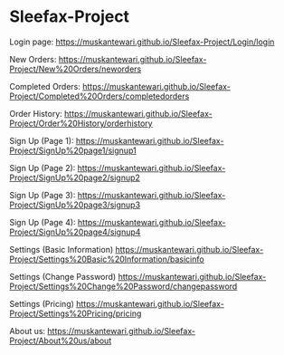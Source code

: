 # Sleefax-Project

Login page: 
https://muskantewari.github.io/Sleefax-Project/Login/login

New Orders:
https://muskantewari.github.io/Sleefax-Project/New%20Orders/neworders

Completed Orders:
https://muskantewari.github.io/Sleefax-Project/Completed%20Orders/completedorders

Order History:
https://muskantewari.github.io/Sleefax-Project/Order%20History/orderhistory

Sign Up (Page 1):
https://muskantewari.github.io/Sleefax-Project/SignUp%20page1/signup1

Sign Up (Page 2):
https://muskantewari.github.io/Sleefax-Project/SignUp%20page2/signup2

Sign Up (Page 3):
https://muskantewari.github.io/Sleefax-Project/SignUp%20page3/signup3

Sign Up (Page 4):
https://muskantewari.github.io/Sleefax-Project/SignUp%20page4/signup4

Settings (Basic Information)
https://muskantewari.github.io/Sleefax-Project/Settings%20Basic%20Information/basicinfo

Settings (Change Password)
https://muskantewari.github.io/Sleefax-Project/Settings%20Change%20Password/changepassword

Settings (Pricing)
https://muskantewari.github.io/Sleefax-Project/Settings%20Pricing/pricing


About us: 
https://muskantewari.github.io/Sleefax-Project/About%20us/about
